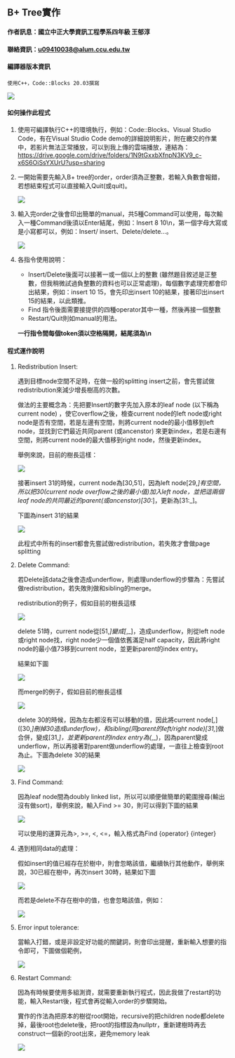 ## **B+ Tree實作**


#### 作者訊息：國立中正大學資訊工程學系四年級 王郁淳

#### 聯絡資訊：u09410038@alum.ccu.edu.tw

#### 編譯器版本資訊
    使用C++，Code::Blocks 20.03撰寫
![](https://hackmd.io/_uploads/ry8lcgolT.png)

#### 如何操作此程式
1. 使用可編譯執行C++的環境執行，例如：Code::Blocks、Visual Studio Code，有在Visual Studio Code demo的詳細說明影片，附在繳交的作業中，若影片無法正常播放，可以到我上傳的雲端播放，連結為：https://drive.google.com/drive/folders/1N9tGxxbXfnpN3KV9_c-x6S6OiSsYXUrU?usp=sharing

2. 一開始需要先輸入B+ tree的order，order須為正整數，若輸入負數會報錯，若想結束程式可以直接輸入Quit(或quit)。
 
    ![](https://hackmd.io/_uploads/ry7Fqxslp.png)

3. 輸入完order之後會印出簡單的manual，共5種Command可以使用，每次輸入一種Command後須以Enter結尾，例如：Insert 8 10\n，第一個字母大寫或是小寫都可以，例如：Insert/ insert、Delete/delete…。

    ![](https://hackmd.io/_uploads/SJ695ljlp.png)

4. 各指令使用說明：
    * Insert/Delete後面可以接著一或一個以上的整數 (雖然題目敘述是正整數，但我稍微試過負整數的資料也可以正常處理)，每個數字處理完都會印出結果，例如：insert 10 15，會先印出insert 10的結果，接著印出insert 15的結果，以此類推。
    * Find 指令後面需要接提供的四種operator其中一種，然後再接一個整數
    * Restart/Quit則如manual的用法。

    **一行指令間每個token須以空格隔開，結尾須為\n**
 
 
 #### 程式運作說明
1.  Redistribution Insert: 
    
    遇到目標node空間不足時，在做一般的splitting insert之前，會先嘗試做redistribution來減少增長樹高的次數。
    
    做法的主要概念為：先把要Insert的數字先加入原本的leaf node (以下稱為current node) ，使它overflow之後，檢查current node的left node或right node是否有空間，若是左邊有空間，則將current node的最小值移到left node，並找到它們最近共同parent (或ancenstor) 來更新index，若是右邊有空間，則將current node的最大值移到right node，然後更新index。
    
    舉例來說，目前的樹長這樣：
    
    ![](https://hackmd.io/_uploads/S1g0oejea.png)

    接著insert 31的時候，current node為[30,51]，因為left node[29,_]有空間，所以把30(current node overflow之後的最小值)加入left node，並把這兩個leaf node的共同最近的parent(或ancenstor)[30:_]，更新為[31:_]。
    
    下圖為insert 31的結果
    
    ![](https://hackmd.io/_uploads/BkQM3gilp.png)

    此程式中所有的insert都會先嘗試做redistribution，若失敗才會做page splitting
    
2. Delete Command: 

    若Delete該data之後會造成underflow，則處理underflow的步驟為：先嘗試做redistribution，若失敗則做和sibling的merge。
    
    redistribution的例子，假如目前的樹長這樣
    
    ![](https://hackmd.io/_uploads/r1pShxol6.png)

    delete 51時，current node從[51,_]變成[_,_]，造成underflow，則從left node或right node找，right node少一個值依舊滿足half capacity，因此將right node的最小值73移到current node，並更新parent的index entry。

    結果如下圖
    
    ![](https://hackmd.io/_uploads/ByMw2lsla.png)

    而merge的例子，假如目前的樹長這樣
    
    ![](https://hackmd.io/_uploads/SyrpneogT.png)


    delete 30的時候，因為左右都沒有可以移動的值，因此將current node[_,_] ([30,_]刪掉30造成underflow)，和sibling(同parent的left/right node)[31,_]做合併，變成[31,_]，並更新parent的index entry為(_,_)，因為parent變成underflow，所以再接著對parent做underflow的處理，一直往上檢查到root為止。下圖為delete 30的結果
    
    ![](https://hackmd.io/_uploads/HktA2gilp.png)

3. Find Command: 
    
    因為leaf node間為doubly linked list，所以可以順便做簡單的範圍搜尋(輸出沒有做sort)，舉例來說，輸入Find >= 30，則可以得到下圖的結果
    
    ![](https://hackmd.io/_uploads/ryagTgiea.png)


    可以使用的運算元為>, >=, <, <=，輸入格式為Find {operator} {integer}
    
4. 遇到相同data的處理：
    
    
    假如insert的值已經存在於樹中，則會忽略該值，繼續執行其他動作，舉例來說，30已經在樹中，再次insert 30時，結果如下圖
    
    ![](https://hackmd.io/_uploads/ByVEagjep.png)


    而若是delete不存在樹中的值，也會忽略該值，例如：
    
    
    ![](https://hackmd.io/_uploads/HJzralola.png)


5. Error input tolerance: 
    
    當輸入打錯，或是非設定好功能的關鍵詞，則會印出提醒，重新輸入想要的指令即可，下圖做個範例，
    
    ![](https://hackmd.io/_uploads/BkMdTese6.png)


6. Restart Command: 
    
    因為有時候要使用多組測資，就需要重新執行程式，因此我做了restart的功能，輸入Restart後，程式會再從輸入order的步驟開始。
    
    實作的作法為把原本的樹從root開始，recursive的把children node都delete掉，最後root也delete後，把root的指標設為nullptr，重新建樹時再去construct一個新的root出來，避免memory leak
    
    ![](https://hackmd.io/_uploads/HyZ5pxolp.png)

